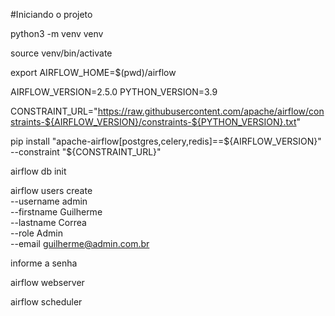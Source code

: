 
#Iniciando o projeto

python3 -m venv venv

source venv/bin/activate

export AIRFLOW_HOME=$(pwd)/airflow

AIRFLOW_VERSION=2.5.0
PYTHON_VERSION=3.9

CONSTRAINT_URL="https://raw.githubusercontent.com/apache/airflow/constraints-${AIRFLOW_VERSION}/constraints-${PYTHON_VERSION}.txt"


pip install "apache-airflow[postgres,celery,redis]==${AIRFLOW_VERSION}" --constraint "${CONSTRAINT_URL}"

airflow db init


airflow users create \
    --username admin \
    --firstname Guilherme \
    --lastname Correa \
    --role Admin \
    --email guilherme@admin.com.br
    

informe a senha

airflow webserver


airflow scheduler


